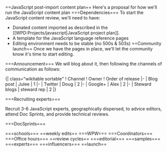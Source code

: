 ==JavaScript post-import content plan==
Here's a proposal for how we'll run the JavaScript content plan
===Dependencies===
To start the JavaScript content review, we'll need to have:

* Donated content imported as described in the [[WPD:Projects/javascript|JavaScript project plan]].
* A template for the JavaScript language reference pages
* Editing environment needs to be stable (no 500s & 503s)
==Community launch==
Once we have the pages in place, we'll let the community know it's time to start editing.

===Announcement===
We will blog about it, then following the channels of communication as follows:

{| class="wikitable sortable"
! Channel
! Owner
! Order of release
|-
| Blog post
| Julee
| 1
|-
| Twitter
| Doug
| 2
|-
| Google+
| Alex
| 2
|-
| Steward blogs
| steward rep
| 2
|}

===Recruiting experts===

Recruit 3-6 JavaScript experts, geographically dispersed, to advice editors, attend Doc Sprints, and provide technical reviews.

===DocSprints===


===schools===
==weekly edits==
===WPW===
===Coordinators===
===Office hours===
==review cycles==
===editorial===
===samples===
===experts===
===influencers===
==launch==